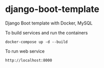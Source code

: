 # django-boot-template
Django Boot template with Docker, MySQL

To build services and run the containers
```
docker-compose up -d --build
```

To run web service
```
http://localhost:8000
```


